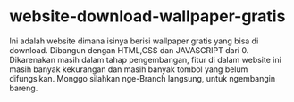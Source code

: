 # website-download-wallpaper-gratis
Ini adalah website dimana isinya berisi wallpaper gratis yang bisa di download. Dibangun dengan HTML,CSS dan JAVASCRIPT dari 0. Dikarenakan masih dalam tahap pengembangan, fitur di dalam website ini masih banyak kekurangan dan masih banyak tombol yang belum difungsikan. Monggo silahkan nge-Branch langsung, untuk ngembangin bareng.
